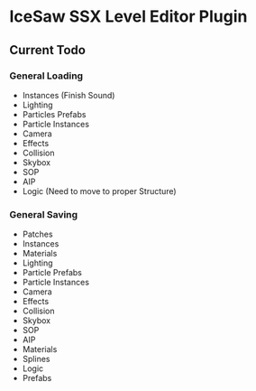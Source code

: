 # IceSaw SSX Level Editor Plugin
 
## Current Todo
### General Loading
 - Instances (Finish Sound)
 - Lighting
 - Particles Prefabs
 - Particle Instances
 - Camera
 - Effects
 - Collision
 - Skybox
 - SOP
 - AIP
 - Logic (Need to move to proper Structure)
### General Saving
 - Patches
 - Instances
 - Materials
 - Lighting
 - Particle Prefabs
 - Particle Instances
 - Camera
 - Effects
 - Collision
 - Skybox
 - SOP
 - AIP
 - Materials
 - Splines
 - Logic
 - Prefabs